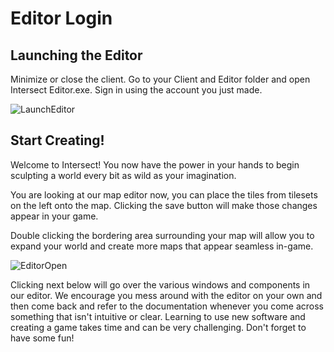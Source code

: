 # Editor Login

## Launching the Editor
 Minimize or close the client. Go to your Client and Editor folder and open Intersect Editor.exe. Sign in using the account you just made.
 
 ![LaunchEditor](http://www.ascensiongamedev.com/resources/filehost/fc6381fd6502a540dbdb4791893920c4.png)
 
 
 ## Start Creating!
 Welcome to Intersect! You now have the power in your hands to begin sculpting a world every bit as wild as your imagination. 
 
 You are looking at our map editor now, you can place the tiles from tilesets on the left onto the map. Clicking the save button will make those changes appear in your game. 
 
 Double clicking the bordering area surrounding your map will allow you to expand your world and create more maps that appear seamless in-game.
 
 ![EditorOpen](http://www.ascensiongamedev.com/resources/filehost/c399bc35aad37d828ddda1986538e7bd.png)
 
 Clicking next below will go over the various windows and components in our editor. We encourage you mess around with the editor on your own and then come back and refer to the documentation whenever you come across something that isn't intuitive or clear. Learning to use new software and creating a game takes time and can be very challenging. Don't forget to have some fun!
